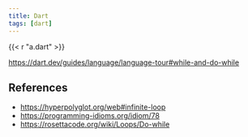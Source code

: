 ```yaml
---
title: Dart
tags: [dart]
---
```


{{< r "a.dart" >}}

<https://dart.dev/guides/language/language-tour#while-and-do-while>

## References

- <https://hyperpolyglot.org/web#infinite-loop>
- <https://programming-idioms.org/idiom/78>
- <https://rosettacode.org/wiki/Loops/Do-while>
